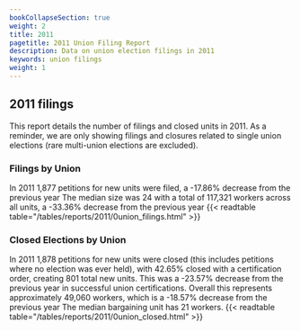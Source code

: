```yaml
---
bookCollapseSection: true
weight: 2
title: 2011
pagetitle: 2011 Union Filing Report
description: Data on union election filings in 2011
keywords: union filings
weight: 1
---
```


## 2011 filings

This report details the number of filings and closed units in 2011. As a reminder, we are only showing filings and closures related to single union elections (rare multi-union elections are excluded).

### Filings by Union
In 2011 1,877 petitions for new units were filed, a -17.86% decrease from the previous year The median size was 24 with a total of 117,321 workers across all units, a -33.36% decrease from the previous year
{{< readtable table="/tables/reports/2011/0union_filings.html" >}}

### Closed Elections by Union
In 2011 1,878 petitions for new units were closed (this includes petitions where no election was ever held), with 42.65% closed with a certification order, creating 801 total new units. This was a -23.57% decrease from the previous year in successful union certifications. Overall this represents approximately 49,060 workers, which is a -18.57% decrease from the previous year The median bargaining unit has 21 workers.
{{< readtable table="/tables/reports/2011/0union_closed.html" >}}
